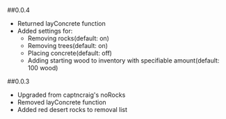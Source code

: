 
##0.0.4
- Returned layConcrete function
- Added settings for: 
  - Removing rocks(default: on)
  - Removing trees(default: on)
  - Placing concrete(default: off)
  - Adding starting wood to inventory with specifiable amount(default: 100 wood) 

##0.0.3
- Upgraded from captncraig's noRocks
- Removed layConcrete function
- Added red desert rocks to removal list